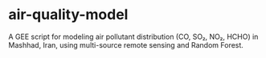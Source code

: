 # air-quality-model
A GEE script for modeling air pollutant distribution (CO, SO₂, NO₂, HCHO) in Mashhad, Iran, using multi-source remote sensing and Random Forest.
